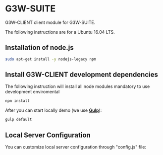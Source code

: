 # G3W-SUITE

G3W-CLIENT client module for G3W-SUITE.

The following instructions are for a Ubuntu 16.04 LTS.

## Installation of node.js 

```bash
sudo apt-get install -y nodejs-legacy npm
```

## Install G3W-CLIENT development dependencies

The following instruction will install all node modules mandatory to use development enviromental 

```bash
npm install
```

After you can start locally demo (we use [**Gulp**](https://gulpjs.com/)):

```bash
gulp default
```

## Local Server Configuration

You can customize local server configuration through "config.js" file:


